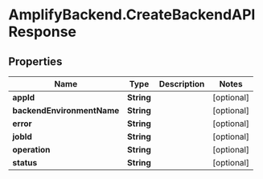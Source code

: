 # AmplifyBackend.CreateBackendAPIResponse

## Properties

Name | Type | Description | Notes
------------ | ------------- | ------------- | -------------
**appId** | **String** |  | [optional] 
**backendEnvironmentName** | **String** |  | [optional] 
**error** | **String** |  | [optional] 
**jobId** | **String** |  | [optional] 
**operation** | **String** |  | [optional] 
**status** | **String** |  | [optional] 



